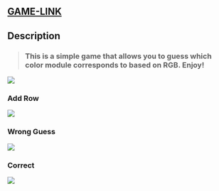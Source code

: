 ## [GAME-LINK](https://uuuchen.github.io/PLAYGROUND-ColorGame/)
## Description
> ### This is a simple game that allows you to guess which color module corresponds to based on RGB. Enjoy!
![](https://i.imgur.com/o9gKhN2.png)
### Add Row
![](https://i.imgur.com/bxRmEHs.png)
### Wrong Guess
![](https://i.imgur.com/6R1sqdI.png)
### Correct
![](https://i.imgur.com/c9C8lsS.png)
